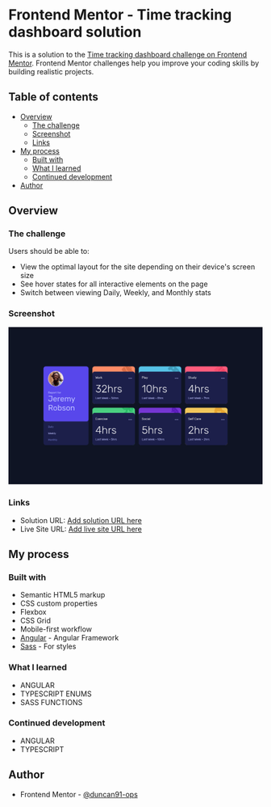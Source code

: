 # Frontend Mentor - Time tracking dashboard solution

This is a solution to the [Time tracking dashboard challenge on Frontend Mentor](https://www.frontendmentor.io/challenges/time-tracking-dashboard-UIQ7167Jw). Frontend Mentor challenges help you improve your coding skills by building realistic projects.

## Table of contents

- [Overview](#overview)
  - [The challenge](#the-challenge)
  - [Screenshot](#screenshot)
  - [Links](#links)
- [My process](#my-process)
  - [Built with](#built-with)
  - [What I learned](#what-i-learned)
  - [Continued development](#continued-development)
- [Author](#author)

## Overview

### The challenge

Users should be able to:

- View the optimal layout for the site depending on their device's screen size
- See hover states for all interactive elements on the page
- Switch between viewing Daily, Weekly, and Monthly stats

### Screenshot

![My Solution](./screenshot.png)

### Links

- Solution URL: [Add solution URL here](https://your-solution-url.com)
- Live Site URL: [Add live site URL here](https://time-tracking-dashboard-rust.vercel.app/)

## My process

### Built with

- Semantic HTML5 markup
- CSS custom properties
- Flexbox
- CSS Grid
- Mobile-first workflow
- [Angular](https://angular.io/) - Angular Framework
- [Sass](https://sass-lang.com/) - For styles

### What I learned

- ANGULAR
- TYPESCRIPT ENUMS
- SASS FUNCTIONS

### Continued development

- ANGULAR
- TYPESCRIPT

## Author

- Frontend Mentor - [@duncan91-ops](https://www.frontendmentor.io/profile/duncan91-ops)
